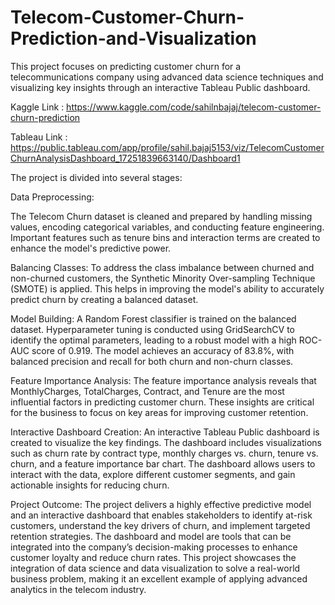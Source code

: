# Telecom-Customer-Churn-Prediction-and-Visualization
This project focuses on predicting customer churn for a telecommunications company using advanced data science techniques and visualizing key insights through an interactive Tableau Public dashboard.

Kaggle Link : https://www.kaggle.com/code/sahilnbajaj/telecom-customer-churn-prediction

Tableau Link : https://public.tableau.com/app/profile/sahil.bajaj5153/viz/TelecomCustomerChurnAnalysisDashboard_17251839663140/Dashboard1

The project is divided into several stages:

Data Preprocessing:

The Telecom Churn dataset is cleaned and prepared by handling missing values, encoding categorical variables, and conducting feature engineering. Important features such as tenure bins and interaction terms are created to enhance the model's predictive power.

Balancing Classes:
To address the class imbalance between churned and non-churned customers, the Synthetic Minority Over-sampling Technique (SMOTE) is applied. This helps in improving the model's ability to accurately predict churn by creating a balanced dataset.

Model Building:
A Random Forest classifier is trained on the balanced dataset. Hyperparameter tuning is conducted using GridSearchCV to identify the optimal parameters, leading to a robust model with a high ROC-AUC score of 0.919. The model achieves an accuracy of 83.8%, with balanced precision and recall for both churn and non-churn classes.

Feature Importance Analysis:
The feature importance analysis reveals that MonthlyCharges, TotalCharges, Contract, and Tenure are the most influential factors in predicting customer churn. These insights are critical for the business to focus on key areas for improving customer retention.

Interactive Dashboard Creation:
An interactive Tableau Public dashboard is created to visualize the key findings. The dashboard includes visualizations such as churn rate by contract type, monthly charges vs. churn, tenure vs. churn, and a feature importance bar chart. The dashboard allows users to interact with the data, explore different customer segments, and gain actionable insights for reducing churn.

Project Outcome:
The project delivers a highly effective predictive model and an interactive dashboard that enables stakeholders to identify at-risk customers, understand the key drivers of churn, and implement targeted retention strategies. The dashboard and model are tools that can be integrated into the company’s decision-making processes to enhance customer loyalty and reduce churn rates.
This project showcases the integration of data science and data visualization to solve a real-world business problem, making it an excellent example of applying advanced analytics in the telecom industry.
